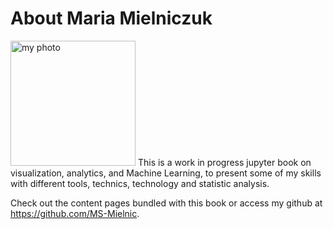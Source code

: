 # About Maria Mielniczuk

<img src="/workspaces/EDR_vis/myfirstbook/IMG_5360.*" alt="my photo" width="200px"/>
This is a work in progress jupyter book on visualization, analytics, and Machine Learning,
to present some of my skills with different tools, technics, technology and statistic analysis.

Check out the content pages bundled with this book or access my github at https://github.com/MS-Mielnic.

```{tableofcontents}
```
